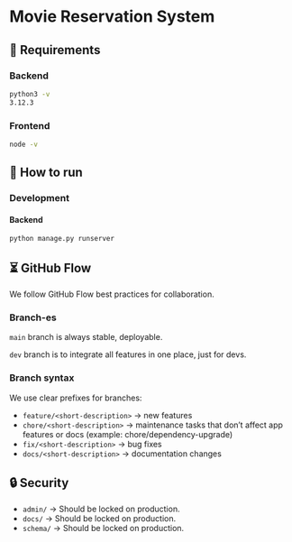 # Movie Reservation System

## 🔦 Requirements

### Backend

```bash
python3 -v
3.12.3
```

### Frontend

```bash
node -v

```

## 🏃 How to run

### Development

#### Backend

```bash
python manage.py runserver
```

## ⏳ GitHub Flow

We follow GitHub Flow best practices for collaboration.

### Branch-es

`main` branch is always stable, deployable.

`dev` branch is to integrate all features in one place, just for devs.

### Branch syntax

We use clear prefixes for branches:

- `feature/<short-description>` -> new features
- `chore/<short-description>` -> maintenance tasks that don’t affect app features or docs (example: chore/dependency-upgrade)
- `fix/<short-description>` -> bug fixes
- `docs/<short-description>` -> documentation changes

## 🔒 Security
- `admin/` -> Should be locked on production.
- `docs/` -> Should be locked on production.
- `schema/` -> Should be locked on production.
